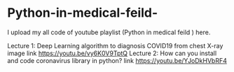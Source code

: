 # Python-in-medical-feild-
I upload my all code of youtube playlist (Python in medical feild ) here.

Lecture 1: Deep Learning algorithm to diagnosis COVID19 from chest X-ray image link https://youtu.be/vy6K0V9TptQ
Lecture 2: How can you install and code coronavirus library in python? link https://youtu.be/YJoDkHVbRF4
